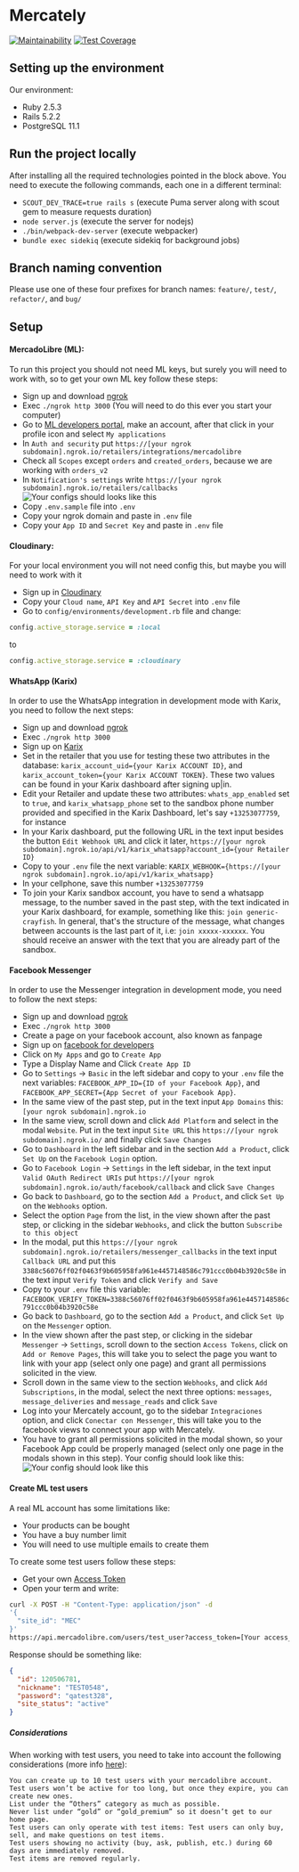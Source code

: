 # Mercately  
[![Maintainability](https://api.codeclimate.com/v1/badges/439ed5a23d7af6e1d4da/maintainability)](https://codeclimate.com/repos/5d94b45a3bf77409dc002e04/maintainability)
[![Test Coverage](https://api.codeclimate.com/v1/badges/439ed5a23d7af6e1d4da/test_coverage)](https://codeclimate.com/repos/5d94b45a3bf77409dc002e04/test_coverage)

## Setting up the environment

Our environment:
* Ruby 2.5.3
* Rails 5.2.2
* PostgreSQL 11.1

## Run the project locally

After installing all the required technologies pointed in the block above. You need to execute the
following commands, each one in a different terminal:

* `SCOUT_DEV_TRACE=true rails s` (execute Puma server along with scout gem to measure requests duration)
* `node server.js` (execute the server for nodejs)
* `./bin/webpack-dev-server` (execute webpacker)
* `bundle exec sidekiq` (execute sidekiq for background jobs)

## Branch naming convention
Please use one of these four prefixes for branch names: `feature/`, `test/`, `refactor/`, and `bug/`

## Setup

#### MercadoLibre (ML):
To run this project you should not need ML keys, but surely you will need to work with, so to get your own ML key follow these steps:
- Sign up and download [ngrok](https://ngrok.com/download)
- Exec `./ngrok http 3000` (You will need to do this ever you start your computer)
- Go to [ML developers portal](https://developers.mercadolibre.com.ec/), make an account, after that click in your profile icon and select `My applications`
- In `Auth and security` put `https://[your ngrok subdomain].ngrok.io/retailers/integrations/mercadolibre`
- Check all `Scopes` except `orders` and `created_orders`, because we are working with `orders_v2`
- In `Notification's settings` write `https://[your ngrok subdomain].ngrok.io/retailers/callbacks`
![Your configs should looks like this](https://i.imgur.com/gbFD0v9.png)
- Copy `.env.sample` file into `.env`
- Copy your ngrok domain and paste in `.env` file
- Copy your `App ID` and `Secret Key` and paste in `.env` file

#### Cloudinary:
For your local environment you will not need config this, but maybe you will need to work with it
- Sign up in [Cloudinary](https://cloudinary.com)
- Copy your `Cloud name`, `API Key` and `API Secret` into `.env` file
- Go to `config/environments/development.rb` file and change:
```ruby
config.active_storage.service = :local
```
to
```ruby
config.active_storage.service = :cloudinary
```

#### WhatsApp (Karix)
In order to use the WhatsApp integration in development mode with Karix, you need to follow the next steps:

- Sign up and download [ngrok](https://ngrok.com/download)
- Exec `./ngrok http 3000`
- Sign up on [Karix](https://www.karix.io/)
- Set in the retailer that you use for testing these two attributes in the database: `karix_account_uid={your Karix ACCOUNT ID}`, and `karix_account_token={your Karix ACCOUNT TOKEN}`. These two values can be found in your Karix dashboard after signing up|in.
- Edit your Retailer and update these two attributes: `whats_app_enabled` set to `true`, and `karix_whatsapp_phone` set to the sandbox phone number provided and specified in the Karix Dashboard, let's say `+13253077759`, for instance
- In your Karix dashboard, put the following URL in the text input besides the button `Edit Webhook URL` and click it later, `https://[your ngrok subdomain].ngrok.io/api/v1/karix_whatsapp?account_id={your Retailer ID}`
- Copy to your `.env` file the next variable: `KARIX_WEBHOOK={https://[your ngrok subdomain].ngrok.io/api/v1/karix_whatsapp}`
- In your cellphone, save this number `+13253077759`
- To join your Karix sandbox account, you have to send a whatsapp message, to the number saved in the past step, with the text indicated in your Karix dashboard, for example, something like this: `join generic-crayfish`. In general, that's the structure of the message, what changes between accounts is the last part of it, i.e: `join xxxxx-xxxxxx`. You should receive an answer with the text that you are already part of the sandbox.

#### Facebook Messenger
In order to use the Messenger integration in development mode, you need to follow the next steps:

- Sign up and download [ngrok](https://ngrok.com/download)
- Exec `./ngrok http 3000`
- Create a page on your facebook account, also known as fanpage
- Sign up on [facebook for developers](https://developers.facebook.com/)
- Click on `My Apps` and go to `Create App`
- Type a Display Name and Click `Create App ID`
- Go to `Settings` -> `Basic` in the left sidebar and copy to your `.env` file the next variables: `FACEBOOK_APP_ID={ID of your Facebook App}`, and `FACEBOOK_APP_SECRET={App Secret of your Facebook App}`.
- In the same view of the past step, put in the text input `App Domains` this: `[your ngrok subdomain].ngrok.io`
- In the same view, scroll down and click `Add Platform` and select in the modal `Website`. Put in the text input `Site URL` this `https://[your ngrok subdomain].ngrok.io/` and finally click `Save Changes`
- Go to `Dashboard` in the left sidebar and in the section `Add a Product`, click `Set Up` on the `Facebook Login` option.
- Go to `Facebook Login` -> `Settings` in the left sidebar, in the text input `Valid OAuth Redirect URIs` put `https://[your ngrok subdomain].ngrok.io/auth/facebook/callback` and click `Save Changes`
- Go back to `Dashboard`, go to the section `Add a Product`, and click `Set Up` on the `Webhooks` option.
- Select the option `Page` from the list, in the view shown after the past step, or clicking in the sidebar `Webhooks`, and click the button `Subscribe to this object`
- In the modal, put this `https://[your ngrok subdomain].ngrok.io/retailers/messenger_callbacks` in the text input `Callback URL` and put this `3388c56076ff02f0463f9b605958fa961e4457148586c791ccc0b04b3920c58e` in the text input `Verify Token` and click `Verify and Save`
- Copy to your `.env` file this variable: `FACEBOOK_VERIFY_TOKEN=3388c56076ff02f0463f9b605958fa961e4457148586c791ccc0b04b3920c58e`
- Go back to `Dashboard`, go to the section `Add a Product`, and click `Set Up` on the `Messenger` option.
- In the view shown after the past step, or clicking in the sidebar `Messenger` -> `Settings`, scroll down to the section `Access Tokens`, click on `Add or Remove Pages`, this will take you to select the page you want to link with your app (select only one page) and grant all permissions solicited in the view.
- Scroll down in the same view to the section `Webhooks`, and click `Add Subscriptions`, in the modal, select the next three options: `messages`, `message_deliveries` and `message_reads` and click `Save`
- Log into your Mercately account, go to the sidebar `Integraciones` option, and click `Conectar con Messenger`, this will take you to the facebook views to connect your app with Mercately.
- You have to grant all permissions solicited in the modal shown, so your Facebook App could be properly managed (select only one page in the modals shown in this step). Your config should look like this:
![Your config should look like this](https://i.imgur.com/KPp7Z21.png)

#### Create ML test users
A real ML account has some limitations like:
- Your products can be bought
- You have a buy number limit
- You will need to use multiple emails to create them

To create some test users follow these steps:
- Get your own [Access Token](https://developers.mercadolibre.com.ec/en_us/authentication-and-authorization#token)
- Open your term and write:
```sh
curl -X POST -H "Content-Type: application/json" -d
'{
  "site_id": "MEC"
}'
https://api.mercadolibre.com/users/test_user?access_token=[Your access_token]
```
Response should be something like:
```json
{
  "id": 120506781,
  "nickname": "TEST0548",
  "password": "qatest328",
  "site_status": "active"
}
```

##### Considerations
When working with test users, you need to take into account the following considerations (more info [here](https://developers.mercadolibre.com.ec/en_us/start-testing)):

    You can create up to 10 test users with your mercadolibre account.
    Test users won’t be active for too long, but once they expire, you can create new ones.
    List under the “Others” category as much as possible.
    Never list under “gold” or “gold_premium” so it doesn’t get to our home page.
    Test users can only operate with test items: Test users can only buy, sell, and make questions on test items.
    Test users showing no activity (buy, ask, publish, etc.) during 60 days are immediately removed.
    Test items are removed regularly.
